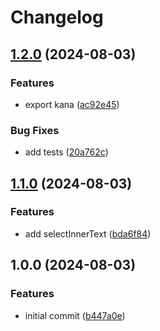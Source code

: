 # Changelog

## [1.2.0](https://github.com/media-data-hub/scraper/compare/v1.1.0...v1.2.0) (2024-08-03)


### Features

* export kana ([ac92e45](https://github.com/media-data-hub/scraper/commit/ac92e45f3acc474962210e85e00c7877c0bd5b45))


### Bug Fixes

* add tests ([20a762c](https://github.com/media-data-hub/scraper/commit/20a762ccdea77c0600b9f0fd4cd71c5b47122242))

## [1.1.0](https://github.com/media-data-hub/scraper/compare/v1.0.0...v1.1.0) (2024-08-03)


### Features

* add selectInnerText ([bda6f84](https://github.com/media-data-hub/scraper/commit/bda6f84c100ecf1f5679e73c5d8892c613941f76))

## 1.0.0 (2024-08-03)


### Features

* initial commit ([b447a0e](https://github.com/media-data-hub/scraper/commit/b447a0e563454cb597afcb2cc4f8b385b01a3b58))
